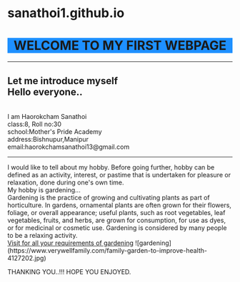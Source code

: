 # sanathoi1.github.io
<html>
<center><h1 style="background-color:DodgerBlue;">WELCOME TO MY FIRST WEBPAGE</H1>
  </center>
  <hr>
<h2>Let me introduce myself<br>
  Hello everyone..</h2><br>
I am Haorokcham Sanathoi<br>
class:8, Roll no:30<br>
school:Mother's Pride Academy<br>
address:Bishnupur,Manipur<br>
email:haorokchamsanathoi13@gmail.com<br>
  <hr>
I would like to tell about my hobby. Before going further, hobby can be defined as an activity, interest, or pastime that is undertaken for pleasure or relaxation, done during one's own time. 
    <br>
My hobby is gardening...
    <br>
Gardening is the practice of growing and cultivating plants as part of horticulture. In gardens, ornamental plants are often grown for their flowers, foliage, or overall appearance; useful plants, such as root vegetables, leaf vegetables, fruits, and herbs, are grown for consumption, for use as dyes, or for medicinal or cosmetic use. Gardening is considered by many people to be a relaxing activity.
    <br>
    <a href="https://www.countryliving.com/gardening/">Visit for all your requirements of gardening</a>
![gardening](https://www.verywellfamily.com/family-garden-to-improve-health-4127202.jpg)

THANKING YOU..!!! HOPE YOU ENJOYED.
</html>
